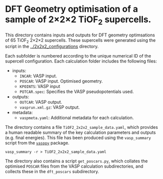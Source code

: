 # DFT Geometry optimisation of a sample of 2&times;2&times;2 TiOF<sub>2</sub> supercells.

This directory contains inputs and outputs for DFT geometry optimsations of 65 TiOF<sub>2</sub> 2&times;2&times;2 supercells. These supercells were generated using the script in the [../2x2x2_configurations](../2x2x2_configurations) directory.

Each subfolder is numbered according to the unique numerical ID of the supercell configuration. Each calculation folder includes the following files:
- inputs:
    - `INCAR`: VASP input.
    - `POSCAR`: VASP input. Optimised geometry.
    - `KPOINTS`: VASP input
    - `POTCAR.spec`: Specifies the VASP pseudopotentials used.
- outputs:
    - `OUTCAR`: VASP output.
    - `vasprun.xml.gz`: VASP output.
- metadata:
    - `vaspmeta.yaml`: Additional metadata for each calculation.

The directory contains a file `TiOF2_2x2x2_sample_data.yaml`, which provides a human readable summary of the key calculation parameters and outputs (e.g. final energies). This file has been produced using the `vasp_summary` script from the [`vasppy`](https://github.com/bjmorgan/vasppy) package.
```
vasp_summary -r > TiOF2_2x2x2_sample_data.yaml
```

The directory also contains a script `get_poscars.py`, which collates the optimised `POSCAR` files from the VASP calculation subdirectories, and collects these in the `dft_poscars` subdirectory.
